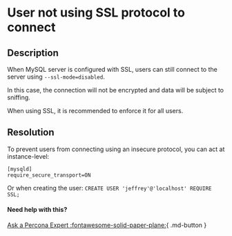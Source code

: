 # User not using SSL protocol to connect

## Description
When MySQL server is configured with SSL, users can still connect to the server using `--ssl-mode=disabled`. 

In this case, the connection will not be encrypted and data will be subject to sniffing. 

When using SSL, it is recommended to enforce it for all users. 

## Resolution
To prevent users from connecting using an insecure protocol, you can act at instance-level:
```
[mysqld]
require_secure_transport=ON
```
Or when creating the user:
`CREATE USER 'jeffrey'@'localhost' REQUIRE SSL;`
 
#### Need help with this?

[Ask a Percona Expert :fontawesome-solid-paper-plane:](https://www.percona.com/about-percona/contact){ .md-button }